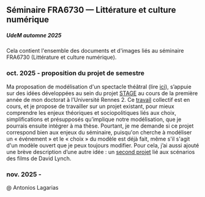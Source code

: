 ## Séminaire FRA6730 — Littérature et culture numérique
##### UdeM automne 2025

Cela contient l'ensemble des documents et d'images liés au séminaire FRA6730 (Littérature et culture numérique).

### oct. 2025 - proposition du projet de semestre

Ma proposation de modélisation d'un spectacle théâtral (lire [ici](performance-théâtre/projet-performance-pitch.md)), s’appuie sur des idées développées au sein du projet [STAGE](https://stage-to-data.huma-num.fr/) au cours de la première année de mon doctorat à l’Université Rennes 2. Ce [travail](https://github.com/stage-to-data/linked-art-pa) collectif est en cours, et je propose de travailler sur un projet existant, pour mieux comprendre les enjeux théoriques et sociopolitiques liés aux choix, simplifications et présupposés qu’implique notre modélisation, que je pourrais ensuite intégrer à ma thèse. Pourtant, je me demande si ce projet correspond bien aux enjeux du séminaire, puisqu'on cherche à modéliser un « événement » et le « choix » du modèle est déjà fait, même s'il s'agit d'un modèle ouvert que je peux toujours modifier. Pour cela, j’ai aussi ajouté une brève description d’une autre idée : un [second projet](lynch/projet-lynch-pitch.md) lié aux scénarios des films de David Lynch.

### nov. 2025 -


@ Antonios Lagarias
